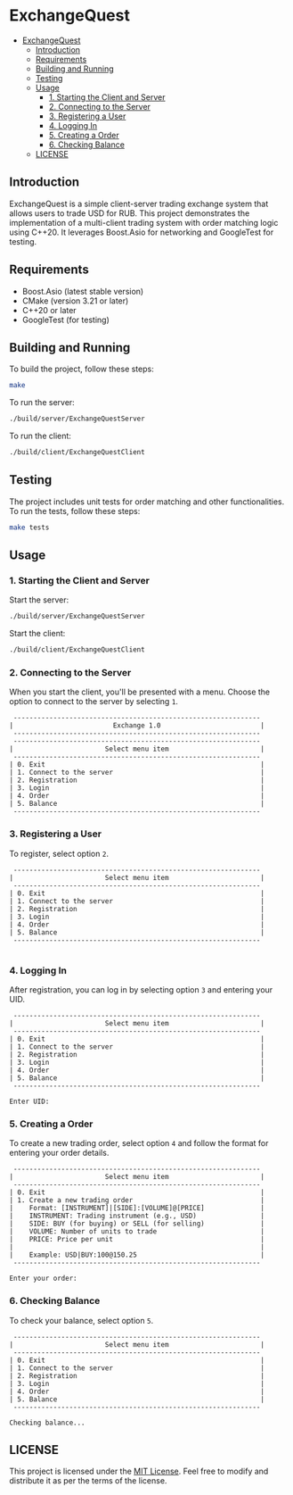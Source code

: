 # ExchangeQuest

- [ExchangeQuest](#exchangequest)
  - [Introduction](#introduction)
  - [Requirements](#requirements)
  - [Building and Running](#building-and-running)
  - [Testing](#testing)
  - [Usage](#usage)
    - [1. Starting the Client and Server](#1-starting-the-client-and-server)
    - [2. Connecting to the Server](#2-connecting-to-the-server)
    - [3. Registering a User](#3-registering-a-user)
    - [4. Logging In](#4-logging-in)
    - [5. Creating a Order](#5-creating-a-order)
    - [6. Checking Balance](#6-checking-balance)
  - [LICENSE](#license)

## Introduction
ExchangeQuest is a simple client-server trading exchange system that allows users to trade USD for RUB. This project demonstrates the implementation of a multi-client trading system with order matching logic using C++20. It leverages Boost.Asio for networking and GoogleTest for testing.

## Requirements
- Boost.Asio (latest stable version)
- CMake (version 3.21 or later)
- C++20 or later
- GoogleTest (for testing)

## Building and Running
To build the project, follow these steps:


```sh
make
```

To run the server:
```sh
./build/server/ExchangeQuestServer
```

To run the client:
```sh
./build/client/ExchangeQuestClient
```

## Testing
The project includes unit tests for order matching and other functionalities. To run the tests, follow these steps:

```sh
make tests
```

## Usage

### 1. Starting the Client and Server

Start the server:
```sh
./build/server/ExchangeQuestServer
```

Start the client:
```sh
./build/client/ExchangeQuestClient
```

### 2. Connecting to the Server

When you start the client, you'll be presented with a menu. Choose the option to connect to the server by selecting `1`.

```
 --------------------------------------------------------------
|                         Exchange 1.0                         |
 --------------------------------------------------------------
 --------------------------------------------------------------
|                       Select menu item                       |
 --------------------------------------------------------------
| 0. Exit                                                      |
| 1. Connect to the server                                     |
| 2. Registration                                              |
| 3. Login                                                     |
| 4. Order                                                     |
| 5. Balance                                                   |
 --------------------------------------------------------------
```

### 3. Registering a User

To register, select option `2`.

```
 --------------------------------------------------------------
|                       Select menu item                       |
 --------------------------------------------------------------
| 0. Exit                                                      |
| 1. Connect to the server                                     |
| 2. Registration                                              |
| 3. Login                                                     |
| 4. Order                                                     |
| 5. Balance                                                   |
 --------------------------------------------------------------
 
```

### 4. Logging In

After registration, you can log in by selecting option `3` and entering your UID.

```
 --------------------------------------------------------------
|                       Select menu item                       |
 --------------------------------------------------------------
| 0. Exit                                                      |
| 1. Connect to the server                                     |
| 2. Registration                                              |
| 3. Login                                                     |
| 4. Order                                                     |
| 5. Balance                                                   |
 --------------------------------------------------------------

Enter UID:
```

### 5. Creating a Order

To create a new trading order, select option `4` and follow the format for entering your order details.

```
 --------------------------------------------------------------
|                       Select menu item                       |
 --------------------------------------------------------------
| 0. Exit                                                      |
| 1. Create a new trading order                                |
|    Format: [INSTRUMENT]|[SIDE]:[VOLUME]@[PRICE]              |
|    INSTRUMENT: Trading instrument (e.g., USD)                |
|    SIDE: BUY (for buying) or SELL (for selling)              |
|    VOLUME: Number of units to trade                          |
|    PRICE: Price per unit                                     |
|                                                              |
|    Example: USD|BUY:100@150.25                               |
 --------------------------------------------------------------

Enter your order:
```

### 6. Checking Balance

To check your balance, select option `5`.

```
 --------------------------------------------------------------
|                       Select menu item                       |
 --------------------------------------------------------------
| 0. Exit                                                      |
| 1. Connect to the server                                     |
| 2. Registration                                              |
| 3. Login                                                     |
| 4. Order                                                     |
| 5. Balance                                                   |
 --------------------------------------------------------------

Checking balance...
```


## LICENSE
This project is licensed under the [MIT License](LICENSE). Feel free to modify and distribute it as per the terms of the license.
